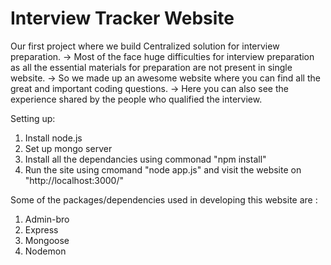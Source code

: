 # Interview Tracker Website

Our first project where we build Centralized solution for interview preparation.
-> Most of the face huge difficulties for interview preparation as all the essential materials for preparation are not present in single website.
-> So we made up an awesome website where you can find all the great and important coding questions.
-> Here you can also see the experience shared by the people who qualified the interview.

Setting up:

 1) Install node.js
 2) Set up mongo server
 3) Install all the dependancies using commonad "npm install"
 4) Run the site using cmomand "node app.js" and visit the website on "http://localhost:3000/"

Some of the packages/dependencies used in developing this website are :
 1) Admin-bro
 2) Express
 3) Mongoose
 4) Nodemon
